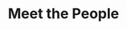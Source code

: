 ---
layout: people
order: 6
title: Meet the People
name: "Mengchen Wang"
position: "Visiting Undergraduate"
current: true
headshot: "mengchen.png"
bio: "I am a Computer Science undergrad at Tsinghua University, captivated by the synergy of artificial intelligence and biological exploration. My academic journey 
    has exposed me to the intricate tapestry of artificial intelligence, genomics, and computational biology. Outside the lab, I am interested in reading books and playing 
    badminton."
---